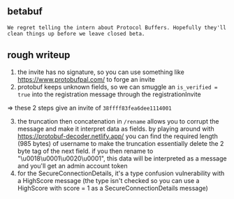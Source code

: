 ## betabuf
```
We regret telling the intern about Protocol Buffers. Hopefully they'll clean things up before we leave closed beta.
```

## rough writeup
1. the invite has no signature, so you can use something like https://www.protobufpal.com/ to forge an invite
2. protobuf keeps unknown fields, so we can smuggle an `is_verified = true` into the registration message through the registrationInvite

=> these 2 steps give an invite of `38ffff83fea6dee1114001`

3. the truncation then concatenation in `/rename` allows you to corrupt the message and make it interpret data as fields.
by playing around with https://protobuf-decoder.netlify.app/ you can find the required length (985 bytes) of username to make the truncation essentially delete the 2 byte tag of the next field. if you then rename to "\u0018\u0001\u0020\u0001", this data will be interpreted as a message and you'll get an admin account token
4. for the SecureConnectionDetails, it's a type confusion vulnerability with a HighScore message (the type isn't checked so you can use a HighScore with score = 1 as a SecureConnectionDetails message)